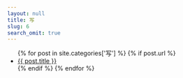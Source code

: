 ```yaml
---
layout: null
title: 写
slug: 6
search_omit: true
---
```

<ul class="postlist">
  {% for post in site.categories['写']  %}
  {% if post.url %}
  <li class="posttitle"><a href="{{ post.url }}">{{ post.title }}</a></li>
  {% endif %}
  {% endfor %}
</ul>
